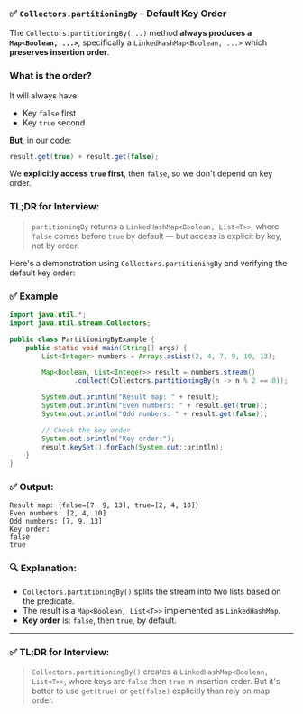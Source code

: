 ### ✅ `Collectors.partitioningBy` – Default Key Order

The `Collectors.partitioningBy(...)` method **always produces a `Map<Boolean, ...>`**, specifically a `LinkedHashMap<Boolean, ...>` which **preserves insertion order**.

### What is the order?

It will always have:

* Key `false` first
* Key `true` second

**But**, in our code:

```java
result.get(true) + result.get(false);
```

We **explicitly access `true` first**, then `false`, so we don't depend on key order.

### TL;DR for Interview:

> `partitioningBy` returns a `LinkedHashMap<Boolean, List<T>>`, where `false` comes before `true` by default — but access is explicit by key, not by order.

Here's a demonstration using `Collectors.partitioningBy` and verifying the default key order:

### ✅ **Example**

```java
import java.util.*;
import java.util.stream.Collectors;

public class PartitioningByExample {
    public static void main(String[] args) {
        List<Integer> numbers = Arrays.asList(2, 4, 7, 9, 10, 13);

        Map<Boolean, List<Integer>> result = numbers.stream()
                .collect(Collectors.partitioningBy(n -> n % 2 == 0));

        System.out.println("Result map: " + result);
        System.out.println("Even numbers: " + result.get(true));
        System.out.println("Odd numbers: " + result.get(false));

        // Check the key order
        System.out.println("Key order:");
        result.keySet().forEach(System.out::println);
    }
}
```

### ✅ **Output:**

```
Result map: {false=[7, 9, 13], true=[2, 4, 10]}
Even numbers: [2, 4, 10]
Odd numbers: [7, 9, 13]
Key order:
false
true
```

### 🔍 Explanation:

* `Collectors.partitioningBy()` splits the stream into two lists based on the predicate.
* The result is a `Map<Boolean, List<T>>` implemented as `LinkedHashMap`.
* **Key order** is: `false`, then `true`, by default.

---

### ✅ TL;DR for Interview:

> `Collectors.partitioningBy()` creates a `LinkedHashMap<Boolean, List<T>>`, where keys are `false` then `true` in insertion order. But it's better to use `get(true)` or `get(false)` explicitly than rely on map order.
